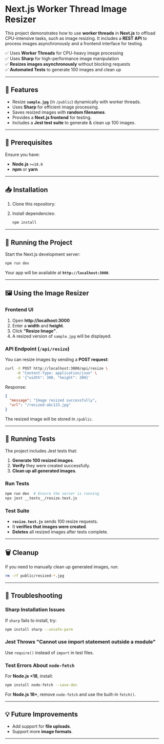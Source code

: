 

# **Next.js Worker Thread Image Resizer**

This project demonstrates how to use **worker threads** in **Next.js** to offload CPU-intensive tasks, such as image resizing. It includes a **REST API** to process images asynchronously and a frontend interface for testing.

✅ Uses **Worker Threads** for CPU-heavy image processing  
✅ Uses **Sharp** for high-performance image manipulation  
✅ **Resizes images asynchronously** without blocking requests  
✅ **Automated Tests** to generate 100 images and clean up  

---

## **🚀 Features**
- Resize **`sample.jpg`** (in `/public`) dynamically with worker threads.
- Uses **Sharp** for efficient image processing.
- Saves resized images with **random filenames**.
- Provides a **Next.js frontend** for testing.
- Includes a **Jest test suite** to generate & clean up 100 images.

---

## **📌 Prerequisites**
Ensure you have:
- **Node.js** `>=18.0`
- **npm** or **yarn**

---

## **📥 Installation**
1. Clone this repository:


2. Install dependencies:
   ```sh
   npm install
   ```

---

## **🚀 Running the Project**
Start the Next.js development server:
```sh
npm run dev
```
Your app will be available at **`http://localhost:3000`**.

---

## **🖼️ Using the Image Resizer**
### **Frontend UI**
1. Open **http://localhost:3000**
2. Enter a **width** and **height**.
3. Click **"Resize Image"**.
4. A resized version of `sample.jpg` will be displayed.

### **API Endpoint (`/api/resize`)**
You can resize images by sending a **POST request**:
```sh
curl -X POST http://localhost:3000/api/resize \
     -H "Content-Type: application/json" \
     -d '{"width": 300, "height": 200}'
```
Response:
```json
{
  "message": "Image resized successfully",
  "url": "/resized-abc123.jpg"
}
```
The resized image will be stored in `/public`.

---

## **🧪 Running Tests**
The project includes Jest tests that:
1. **Generate 100 resized images**.
2. **Verify** they were created successfully.
3. **Clean up all generated images**.

### **Run Tests**
```sh
npm run dev  # Ensure the server is running
npx jest __tests__/resize.test.js
```

### **Test Suite**
- **`resize.test.js`** sends 100 resize requests.
- It **verifies that images were created**.
- **Deletes** all resized images after tests complete.

---

## **🗑️ Cleanup**
If you need to manually clean up generated images, run:
```sh
rm -rf public/resized-*.jpg
```

---

## **🔧 Troubleshooting**
### **Sharp Installation Issues**
If `sharp` fails to install, try:
```sh
npm install sharp --unsafe-perm
```

### **Jest Throws "Cannot use import statement outside a module"**
Use `require()` instead of `import` in test files.

### **Test Errors About `node-fetch`**
For **Node.js <18**, install:
```sh
npm install node-fetch --save-dev
```
For **Node.js 18+**, remove `node-fetch` and use the built-in `fetch()`.

---

## **💡 Future Improvements**
- Add support for **file uploads**.
- Support more **image formats**.

---

